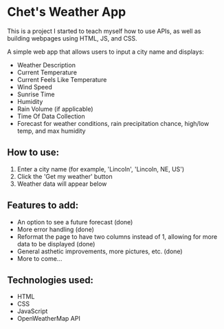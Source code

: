 # Chet's Weather App

This is a project I started to teach myself how to use APIs, as well as building webpages using HTML, JS, and CSS.

A simple web app that allows users to input a city name and displays:
- Weather Description
- Current Temperature
- Current Feels Like Temperature
- Wind Speed
- Sunrise Time
- Humidity
- Rain Volume (if applicable)
- Time Of Data Collection
- Forecast for weather conditions, rain precipitation chance, high/low temp, and max humidity

## How to use:
1. Enter a city name (for example, 'Lincoln', 'Lincoln, NE, US')
2. Click the 'Get my weather' button
3. Weather data will appear below

## Features to add:
- An option to see a future forecast (done)
- More error handling (done)
- Reformat the page to have two columns instead of 1, allowing for more data to be displayed (done)
- General asthetic improvements, more pictures, etc. (done)
- More to come...

## Technologies used:
- HTML
- CSS
- JavaScript
- OpenWeatherMap API
